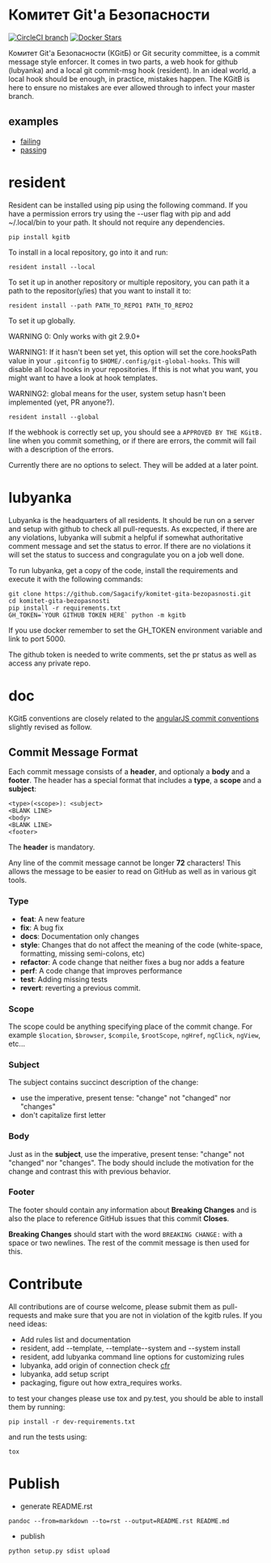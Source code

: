 Комитет Git'a Безопасности
==========================
[![CircleCI branch](https://img.shields.io/circleci/project/Sagacify/komitet-gita-bezopasnosti/master.svg?maxAge=2592000)](https://circleci.com/gh/Sagacify/komitet-gita-bezopasnosti/tree/master)
[![Docker Stars](https://img.shields.io/docker/stars/sagacify/kgb.svg?maxAge=2592000)](https://hub.docker.com/r/sagacify/kgb/)

Комитет Git'a Безопасности (КGitБ)  or Git security committee, is a commit message style enforcer.
It comes in two parts, a web hook for github (lubyanka) and a local git commit-msg hook (resident).
In an ideal world, a local hook should be enough, in practice, mistakes happen.
The KGitB is here to ensure no mistakes are ever allowed through to infect your master branch.

examples
--------
* [failing](https://github.com/Sagacify/komitet-gita-bezopasnosti/pull/4)
* [passing](https://github.com/Sagacify/komitet-gita-bezopasnosti/pull/6)


# resident
Resident can be installed using pip using the following command. If you have a permission errors try using the --user flag with pip and add ~/.local/bin to your path. It should not require any dependencies.
```
pip install kgitb
```

To install in a local repository, go into it and run:
```
resident install --local
```

To set it up in another repository or multiple repository, you can path it a path to the repositor(y/ies) that you want to install it to:
```
resident install --path PATH_TO_REPO1 PATH_TO_REPO2
```

To set it up globally.

WARNING 0: Only works with git 2.9.0+

WARNING1: If it hasn't been set yet, this option will set the core.hooksPath value in your ```.gitconfig``` to ```$HOME/.config/git-global-hooks```. This will disable all local hooks in your repositories. If this is not what you want, you might want to have a look at hook templates.

WARNING2: global means for the user, system setup hasn't been implemented (yet, PR anyone?).

```
resident install --global
```

If the webhook is correctly set up, you should see a ```APPROVED BY THE KGitB.``` line when you commit something, or if there are errors, the commit will fail with a description of the errors.

Currently there are no options to select. They will be added at a later point.

# lubyanka
Lubyanka is the headquarters of all residents.
It should be run on a server and setup with github to check all pull-requests.
As excpected, if there are any violations, lubyanka will submit a helpful if somewhat authoritative comment message and set the status to error.
If there are no violations it will set the status to success and congragulate you on a job well done.

To run lubyanka, get a copy of the code, install the requirements and execute it with the following commands:
```
git clone https://github.com/Sagacify/komitet-gita-bezopasnosti.git
cd komitet-gita-bezopasnosti
pip install -r requirements.txt
GH_TOKEN=`YOUR GITHUB TOKEN HERE` python -m kgitb
```


If you use docker remember to set the GH_TOKEN environment variable and link to port 5000.

The github token is needed to write comments, set the pr status as well as access any private repo.


# doc
КGitБ conventions are closely related to the [angularJS commit conventions](https://docs.google.com/document/d/1QrDFcIiPjSLDn3EL15IJygNPiHORgU1_OOAqWjiDU5Y/edit) slightly revised as follow.

## Commit Message Format
Each commit message consists of a **header**, and optionaly a **body** and a **footer**.  The header has a special
format that includes a **type**, a **scope** and a **subject**:

```
<type>(<scope>): <subject>
<BLANK LINE>
<body>
<BLANK LINE>
<footer>
```

The **header** is mandatory.

Any line of the commit message cannot be longer **72** characters! This allows the message to be easier
to read on GitHub as well as in various git tools.

### Type
* **feat**: A new feature
* **fix**: A bug fix
* **docs**: Documentation only changes
* **style**: Changes that do not affect the meaning of the code (white-space, formatting, missing
  semi-colons, etc)
* **refactor**: A code change that neither fixes a bug nor adds a feature
* **perf**: A code change that improves performance
* **test**: Adding missing tests
* **revert**: reverting a previous commit.

### Scope
The scope could be anything specifying place of the commit change. For example `$location`,
`$browser`, `$compile`, `$rootScope`, `ngHref`, `ngClick`, `ngView`, etc...

### Subject
The subject contains succinct description of the change:

* use the imperative, present tense: "change" not "changed" nor "changes"
* don't capitalize first letter

### Body
Just as in the **subject**, use the imperative, present tense: "change" not "changed" nor "changes".
The body should include the motivation for the change and contrast this with previous behavior.

### Footer
The footer should contain any information about **Breaking Changes** and is also the place to
reference GitHub issues that this commit **Closes**.

**Breaking Changes** should start with the word `BREAKING CHANGE:` with a space or two newlines. The rest of the commit message is then used for this.

# Contribute
All contributions are of course welcome, please submit them as pull-requests and make sure that you are not in violation of the kgitb rules.
If you need ideas:
* Add rules list and documentation
* resident, add --template, --template--system and --system install
* resident, add lubyanka command line options for customizing rules
* lubyanka, add origin of connection check [cfr](https://github.com/carlos-jenkins/python-github-webhooks/blob/master/webhooks.py#L56)
* lubyanka, add setup script
* packaging, figure out how extra_requires works.

to test your changes please use tox and py.test, you should be able to install them by running:
```
pip install -r dev-requirements.txt
````

and run the tests using:
```
tox
````

# Publish
* generate README.rst
```
pandoc --from=markdown --to=rst --output=README.rst README.md
```
* publish
```
python setup.py sdist upload
```
